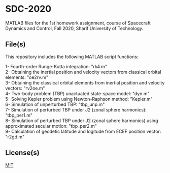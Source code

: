 # SDC-2020

MATLAB files for the 1st homework assignment, course of Spacecraft Dynamics and Control, Fall 2020, Sharif University of Technology. 


## File(s)

This repository includes the following MATLAB script functions: 

1- Fourth-order Runge-Kutta integration: "rk4.m"\
2- Obtaining the inertial position and velocity vectors from classical orbital elements: "oe2rv.m"\
3- Obtaining the classical orbital elements from inertial position and velocity vectors: "rv2oe.m"\
4- Two-body problem (TBP) unactuated state-space model: "dyn.m"\
5- Solving Kepler problem using Newton-Raphson method: "Kepler.m"\
6- Simulation of unperturbed TBP: "tbp_unp.m"\
7- Simulation of perturbed TBP under J2 (zonal sphere harmonics): "tbp_per1.m"\
8- Simulation of perturbed TBP under J2 (zonal sphere harmonics) using approximated secular motion: "tbp_per2.m"\
9- Calculation of geodetic latitude and logitude from ECEF position vector: "r2gd.m"

## License(s)

[MIT](https://choosealicense.com/licenses/mit/)
